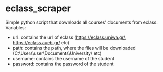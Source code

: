 # eclass_scraper
Simple python script that downloads all courses' documents from eclass.
Variables:
* url: contains the url of eclass (https://eclass.uniwa.gr/, https://eclass.aueb.gr/ etc)
* path: contains the path, where the files will be downloaded (C:\Users\user\Documents\University\ etc)
* username: contains the username of the student
* password: contains the password of the student
